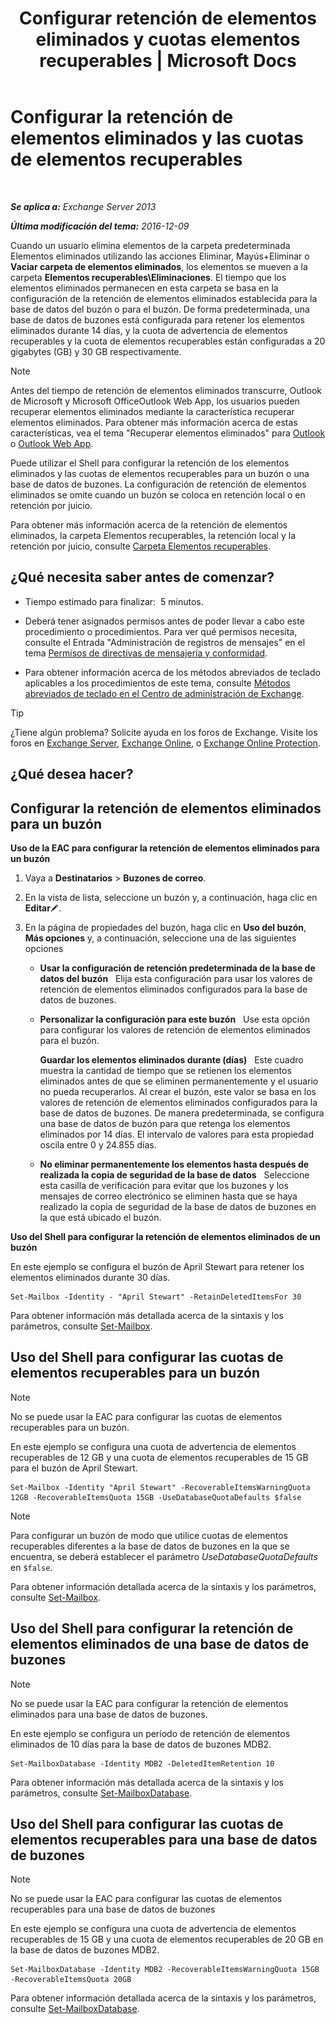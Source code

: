 ﻿---
title: 'Configurar retención de elementos eliminados y cuotas elementos recuperables | Microsoft Docs'
TOCTitle: Configurar la retención de elementos eliminados y las cuotas de elementos recuperables
ms:assetid: de7d667a-1c93-4364-a4f9-2aa5e3678b12
ms:mtpsurl: https://technet.microsoft.com/es-es/library/Ee364752(v=EXCHG.150)
ms:contentKeyID: 50556896
ms.date: 05/22/2018
mtps_version: v=EXCHG.150
ms.translationtype: MT
---

# Configurar la retención de elementos eliminados y las cuotas de elementos recuperables

 

_**Se aplica a:** Exchange Server 2013_

_**Última modificación del tema:** 2016-12-09_

Cuando un usuario elimina elementos de la carpeta predeterminada Elementos eliminados utilizando las acciones Eliminar, Mayús+Eliminar o **Vaciar carpeta de elementos eliminados**, los elementos se mueven a la carpeta **Elementos recuperables\\Eliminaciones**. El tiempo que los elementos eliminados permanecen en esta carpeta se basa en la configuración de la retención de elementos eliminados establecida para la base de datos del buzón o para el buzón. De forma predeterminada, una base de datos de buzones está configurada para retener los elementos eliminados durante 14 días, y la cuota de advertencia de elementos recuperables y la cuota de elementos recuperables están configuradas a 20 gigabytes (GB) y 30 GB respectivamente.


> [!NOTE]
> Antes del tiempo de retención de elementos eliminados transcurre, Outlook de Microsoft y Microsoft OfficeOutlook Web App, los usuarios pueden recuperar elementos eliminados mediante la característica recuperar elementos eliminados. Para obtener más información acerca de estas características, vea el tema "Recuperar elementos eliminados" para <A href="https://go.microsoft.com/fwlink/p/?linkid=198206">Outlook</A> o <A href="https://go.microsoft.com/fwlink/p/?linkid=198207">Outlook Web App</A>.



Puede utilizar el Shell para configurar la retención de los elementos eliminados y las cuotas de elementos recuperables para un buzón o una base de datos de buzones. La configuración de retención de elementos eliminados se omite cuando un buzón se coloca en retención local o en retención por juicio.

Para obtener más información acerca de la retención de elementos eliminados, la carpeta Elementos recuperables, la retención local y la retención por juicio, consulte [Carpeta Elementos recuperables](recoverable-items-folder-exchange-2013-help.md).

## ¿Qué necesita saber antes de comenzar?

  - Tiempo estimado para finalizar:  5 minutos.

  - Deberá tener asignados permisos antes de poder llevar a cabo este procedimiento o procedimientos. Para ver qué permisos necesita, consulte el Entrada "Administración de registros de mensajes" en el tema [Permisos de directivas de mensajería y conformidad](messaging-policy-and-compliance-permissions-exchange-2013-help.md).

  - Para obtener información acerca de los métodos abreviados de teclado aplicables a los procedimientos de este tema, consulte [Métodos abreviados de teclado en el Centro de administración de Exchange](keyboard-shortcuts-in-the-exchange-admin-center-exchange-online-protection-help.md).


> [!TIP]
> ¿Tiene algún problema? Solicite ayuda en los foros de Exchange. Visite los foros en <A href="https://go.microsoft.com/fwlink/p/?linkid=60612">Exchange Server</A>, <A href="https://go.microsoft.com/fwlink/p/?linkid=267542">Exchange Online</A>, o <A href="https://go.microsoft.com/fwlink/p/?linkid=285351">Exchange Online Protection</A>.



## ¿Qué desea hacer?

## Configurar la retención de elementos eliminados para un buzón

**Uso de la EAC para configurar la retención de elementos eliminados para un buzón**

1.  Vaya a **Destinatarios** \> **Buzones de correo**.

2.  En la vista de lista, seleccione un buzón y, a continuación, haga clic en **Editar**![Icono Editar](images/Bb124582.6f53ccb2-1f13-4c02-bea0-30690e6ea71d(EXCHG.150).gif "Icono Editar").

3.  En la página de propiedades del buzón, haga clic en **Uso del buzón**, **Más opciones** y, a continuación, seleccione una de las siguientes opciones
    
      - **Usar la configuración de retención predeterminada de la base de datos del buzón**   Elija esta configuración para usar los valores de retención de elementos eliminados configurados para la base de datos de buzones.
    
      - **Personalizar la configuración para este buzón**   Use esta opción para configurar los valores de retención de elementos eliminados para el buzón.
        
        **Guardar los elementos eliminados durante (días)**   Este cuadro muestra la cantidad de tiempo que se retienen los elementos eliminados antes de que se eliminen permanentemente y el usuario no pueda recuperarlos. Al crear el buzón, este valor se basa en los valores de retención de elementos eliminados configurados para la base de datos de buzones. De manera predeterminada, se configura una base de datos de buzón para que retenga los elementos eliminados por 14 días. El intervalo de valores para esta propiedad oscila entre 0 y 24.855 días.
    
      - **No eliminar permanentemente los elementos hasta después de realizada la copia de seguridad de la base de datos**   Seleccione esta casilla de verificación para evitar que los buzones y los mensajes de correo electrónico se eliminen hasta que se haya realizado la copia de seguridad de la base de datos de buzones en la que está ubicado el buzón.

**Uso del Shell para configurar la retención de elementos eliminados de un buzón**

En este ejemplo se configura el buzón de April Stewart para retener los elementos eliminados durante 30 días.

    Set-Mailbox -Identity - "April Stewart" -RetainDeletedItemsFor 30

Para obtener información más detallada acerca de la sintaxis y los parámetros, consulte [Set-Mailbox](https://technet.microsoft.com/es-es/library/bb123981\(v=exchg.150\)).

## Uso del Shell para configurar las cuotas de elementos recuperables para un buzón


> [!NOTE]
> No se puede usar la EAC para configurar las cuotas de elementos recuperables para un buzón.



En este ejemplo se configura una cuota de advertencia de elementos recuperables de 12 GB y una cuota de elementos recuperables de 15 GB para el buzón de April Stewart.

    Set-Mailbox -Identity "April Stewart" -RecoverableItemsWarningQuota 12GB -RecoverableItemsQuota 15GB -UseDatabaseQuotaDefaults $false


> [!NOTE]
> Para configurar un buzón de modo que utilice cuotas de elementos recuperables diferentes a la base de datos de buzones en la que se encuentra, se deberá establecer el parámetro <EM>UseDatabaseQuotaDefaults</EM> en <CODE>$false</CODE>.



Para obtener información detallada acerca de la sintaxis y los parámetros, consulte [Set-Mailbox](https://technet.microsoft.com/es-es/library/bb123981\(v=exchg.150\)).

## Uso del Shell para configurar la retención de elementos eliminados de una base de datos de buzones


> [!NOTE]
> No se puede usar la EAC para configurar la retención de elementos eliminados para una base de datos de buzones.



En este ejemplo se configura un período de retención de elementos eliminados de 10 días para la base de datos de buzones MDB2.

    Set-MailboxDatabase -Identity MDB2 -DeletedItemRetention 10

Para obtener información más detallada acerca de la sintaxis y los parámetros, consulte [Set-MailboxDatabase](https://technet.microsoft.com/es-es/library/bb123971\(v=exchg.150\)).

## Uso del Shell para configurar las cuotas de elementos recuperables para una base de datos de buzones


> [!NOTE]
> No se puede usar la EAC para configurar las cuotas de elementos recuperables para una base de datos de buzones



En este ejemplo se configura una cuota de advertencia de elementos recuperables de 15 GB y una cuota de elementos recuperables de 20 GB en la base de datos de buzones MDB2.

    Set-MailboxDatabase -Identity MDB2 -RecoverableItemsWarningQuota 15GB -RecoverableItemsQuota 20GB

Para obtener información detallada acerca de la sintaxis y los parámetros, consulte [Set-MailboxDatabase](https://technet.microsoft.com/es-es/library/bb123971\(v=exchg.150\)).

